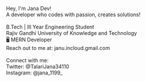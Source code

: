 Hey, I'm Jana Dev! <br>
A developer who codes with passion, creates solutions! <br> 
<br>
B.Tech | III Year Engineering Student <br>
Rajiv Gandhi University of Knowledge and Technology
<br>
🖥 MERN Developer <br>
Reach out to me at: janu.incloud.gmail.com <br>
<br>
Connect with me: <br>
Twitter: @TalariJana34110 <br>
Instagram: @jana_1199_ <br>
